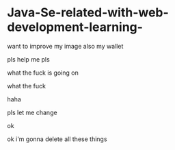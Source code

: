 
# Java-Se-related-with-web-development-learning-

want to improve my image also my wallet 

pls help me pls

what the fuck is going  on

what the fuck

haha

pls let me change

ok

ok i'm gonna delete all these things
